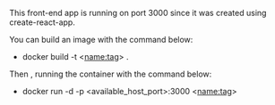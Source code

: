 This front-end app is running on port 3000 since it was created using create-react-app.

You can build an image with the command below:
* docker build -t <<name:tag>> .

Then , running the container with the command below:
* docker run -d -p <available_host_port>:3000 <<name:tag>>
